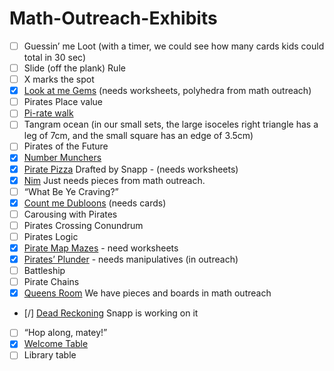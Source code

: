 # Math-Outreach-Exhibits

- [ ] Guessin’ me Loot  (with a timer, we could see how many cards kids could total in 30 sec)
- [ ] Slide (off the plank) Rule
- [ ] X marks the spot
- [x] [Look at me Gems](./eulerCharacteristic) (needs worksheets, polyhedra from math outreach)
- [ ] Pirates Place value
- [ ] [Pi-rate walk](./pi-rateWalk)
- [ ] Tangram ocean (in our small sets, the large isoceles right triangle has a leg of 7cm, and the small square has an edge of 3.5cm)
- [ ] Pirates of the Future
- [X] [Number Munchers](./videoGames)
- [x] [Pirate Pizza](./pizza) Drafted by Snapp - (needs worksheets)
- [X] [Nim](./nim) Just needs pieces from math outreach.
- [ ] “What Be Ye Craving?”
- [x] [Count me Dubloons](./count) (needs cards)
- [ ] Carousing with Pirates
- [ ] Pirates Crossing Conundrum
- [ ] Pirates Logic
- [X] [Pirate Map Mazes](./mazes) - need worksheets
- [X] [Pirates’ Plunder](./towersOfHanoi) - needs manipulatives (in outreach)
- [ ] Battleship
- [ ] Pirate Chains
- [x] [Queens Room](./chess) We have pieces and boards in math outreach
- [/] [Dead Reckoning](./deadRecoking) Snapp is working on it
- [ ] “Hop along, matey!”
- [X] [Welcome Table](./welcomeTable)
- [ ] Library table
